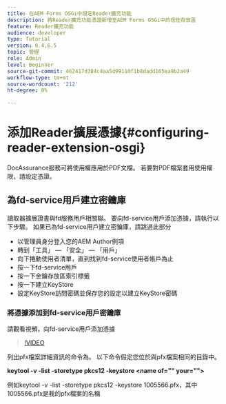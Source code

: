 ```yaml
---
title: 在AEM Forms OSGi中設定Reader擴充功能
description: 將Reader擴充功能憑證新增至AEM Forms OSGi中的信任存放區
feature: Reader擴充功能
audience: developer
type: Tutorial
version: 6.4,6.5
topic: 管理
role: Admin
level: Beginner
source-git-commit: 462417d384c4aa5d99110f1b8dadd165ea9b2a49
workflow-type: tm+mt
source-wordcount: '212'
ht-degree: 0%

---
```



# 添加Reader擴展憑據{#configuring-reader-extension-osgi}

DocAssurance服務可將使用權應用於PDF文檔。 若要對PDF檔案套用使用權限，請設定憑證。

## 為fd-service用戶建立密鑰庫

讀取器擴展證書與fd服務用戶相關聯。 要向fd-service用戶添加憑據，請執行以下步驟。 如果已為fd-service用戶建立密鑰庫，請跳過此部分

* 以管理員身分登入您的AEM Author例項
* 轉到「工具」 — 「安全」 — 「用戶」
* 向下捲動使用者清單，直到找到fd-service使用者帳戶為止
* 按一下fd-service用戶
* 按一下金鑰存放區索引標籤
* 按一下建立KeyStore
* 設定KeyStore訪問密碼並保存您的設定以建立KeyStore密碼

### 將憑據添加到fd-service用戶密鑰庫

請觀看視頻，向fd-service用戶添加憑據

>[!VIDEO](https://video.tv.adobe.com/v/335849?quality=9&learn=on)


列出pfx檔案詳細資訊的命令為。 以下命令假定您位於與pfx檔案相同的目錄中。

**keytool -v -list -storetype pkcs12 -keystore  &lt;name of=&quot;&quot; your=&quot;&quot;>**

例如keytool -v -list -storetype pkcs12 -keystore 1005566.pfx，其中1005566.pfx是我的pfx檔案的名稱













